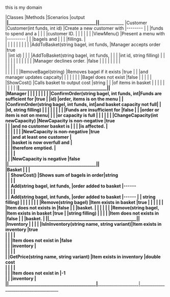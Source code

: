  this is my domain






|Classes   |Methods                                  |Scenarios                   |output
|__________|_________________________________________|____________________________|______________________________
|Customer  |Customer(int funds, int id)              |Create a new customer with  |--------
|          |                                         |funds to spend and a        |
|          |                                         |customer ID.                |
|          |                                         |                            |
|          |ViewMenu()                               |Present a menu with         |--------- 
|          |                                         |bagels and                  | 
|          |                                         |fillings.                   |    
|          |                                         |                            |
|          |                                         |                            |
|          |AddToBasket(string bagel, int funds,     |Manager accepts order       |true            
|          |int id)                                  |                            |
|          |AddToBasket(string bagel, int funds,     |                            |
|          |int id, string filling)                  |                            |
|          |                                         |                            |
|          |                                         |                            |
|          |                                         |Manager declines order.     |false
|          |                                         |                            |
|          |                                         |                            |         
|          |                                         |                            |                              
|          |                                         |                            |
|          |RemoveBagel(string)                      |Removes bagel if it exists  |true
|          |                                         |and manager updates capcaity|
|          |                                         |                            |
|          |                                         |Bagel does not exist        |false
|          |                                         |                            |
|          |ShowCost()                               |Calls basket to output cost |string
|          |										 |of items in basket		  |
|          |										 |							  |
|          |										 |							  |
|__________|_________________________________________|____________________________|                                                                       
|Manager   |                                         |                            |
|          |                                         | 							  |
|          |ConfirmOrder(string bagel, int funds, int|Funds are sufficient for 	  |true
|          |id)                                      |order, items is on the menu |
|          |ConfirmOrder(string bagel, int funds, int|and basket capacity not full|
|          |id, string filling)                    	 |                            |
|          |                                         |                            |
|          | 										 |Funds are insufficient for  |false
|          | 										 |order or item is not on menu|
|          | 										 |or capacity is full         |
|          |                                         |                            |
|          |ChangeCapacity(int newCapacity)          |NewCapacity is non-negative |true     
|          |                                         |and no customer basket is   |
|          |                                         |is affected.                |                
|          | 										 |                            |
|          |                                         |NewCapacity is non-negative |true   
|          |                                         |and at least one customer   |   
|          |                                         |basket is now overfull and  |   
|          |                                         |therefore emptied.          |   
|          |                                         |                            |   
|          |                                         |NewCapacity is negative     |false   
|__________|_________________________________________|____________________________|                                                                       
|Basket    |                                         |                            |          
|          | ShowCost()                              |Shows sum of bagels in order|string                                                                             
|          |                                         |                            |         
|          | Add(string bagel, int funds,            |order added to basket       |------                                                            
|          |                                         |                            |                                          
|          | Add(string bagel, int funds,   		 |order added to basket       |------
|          | string filling)                         |							  |
|          |										 |                            |
|          |Remove(string bagel)                     |Item exists in basket       |true
|          |                                         |							  |
|          |                                         |Item does not exists in 	  |false
|          |                                         |basket.					  |
|          |										 |                            |
|          |Remove(string bagel,                     |Item exists in basket       |true
|          |string filling)                          |							  |
|          |                                         |Item does not exists in 	  |false
|          |										 |basket.					  |
|__________|_________________________________________|____________________________|                                                                       
|Inventory |  									     |							  |
|          |IsInInventory(string name, string variant)|Item exists in inventory    |true                                                                                                              
|          |                                         |                            |                                     
|          |                                         |Item does not exist in      |false                                                           
|          |                                         |inventory                   |                                              
|          |                                         |                            |                                     
|          |GetPrice(string name, string variant)    |Item exists in inventory    |double cost                                                                                      
|          |                                         |                            |                                                                      
|          |                                         |Item does not exist in      |-1                                                                 
|          |                                         |inventory                   |                                                                      
|__________|_________________________________________|____________________________|______________________________________                                                        
                                                                                                                   